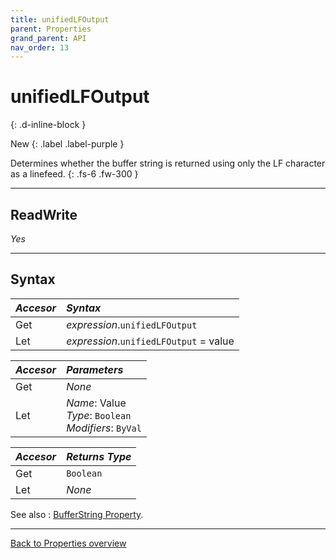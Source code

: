 ```yaml
---
title: unifiedLFOutput
parent: Properties
grand_parent: API
nav_order: 13
---
```


# unifiedLFOutput
{: .d-inline-block }

New
{: .label .label-purple }

Determines whether the buffer string is returned using only the LF character as a linefeed.
{: .fs-6 .fw-300 }

---

## ReadWrite

_Yes_

---

## Syntax

|**_Accesor_**|**_Syntax_**|
|:----------|:----------|
|Get|*expression*.`unifiedLFOutput`|
|Let|*expression*.`unifiedLFOutput` = value|

|**_Accesor_**|**_Parameters_**|
|:----------|:----------|
|Get|_None_|
|Let|*Name*: Value<br>*Type*: `Boolean`<br>*Modifiers*: `ByVal`|

|**_Accesor_**|**_Returns Type_**|
|:----------|:----------|
|Get|`Boolean`|
|Let|_None_|

See also
: [BufferString Property](https://ecp-solutions.github.io/ECPTextStream/api/properties/bufferstring.html).

---

[Back to Properties overview](https://ecp-solutions.github.io/ECPTextStream/api/properties/)
